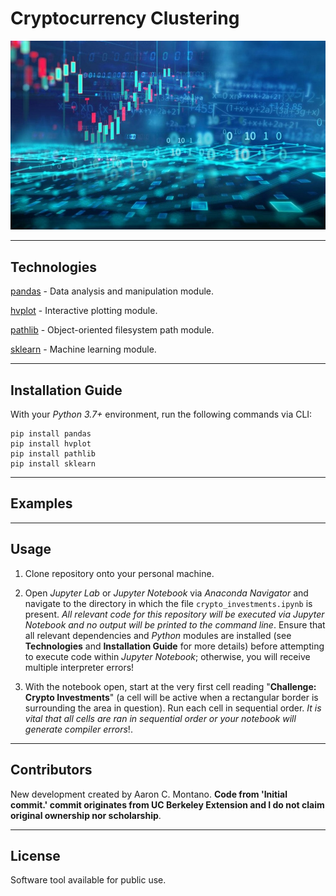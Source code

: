 # Cryptocurrency Clustering

![Cryptocurrency Clustering](./Images/title_image.jpeg)

---

## Technologies

[pandas](https://pandas.pydata.org/) - Data analysis and manipulation module.

[hvplot](https://pypi.org/project/hvplot/) - Interactive plotting module.

[pathlib](https://docs.python.org/3/library/pathlib.html) - Object-oriented filesystem path module.

[sklearn](https://sklearn.org/) - Machine learning module. 

---

## Installation Guide

With your _Python 3.7+_ environment, run the following commands via CLI:

```
pip install pandas
pip install hvplot
pip install pathlib
pip install sklearn
```

---

## Examples



---

## Usage

1. Clone repository onto your personal machine. 

2. Open _Jupyter Lab_ or _Jupyter Notebook_ via _Anaconda Navigator_ and navigate to the directory in which the file `crypto_investments.ipynb` is present. _All relevant code for this repository will be executed via Jupyter Notebook and no output will be printed to the command line_. Ensure that all relevant dependencies and _Python_ modules are installed (see __Technologies__ and __Installation Guide__ for more details) before attempting to execute code within _Jupyter Notebook_; otherwise, you will receive multiple interpreter errors! 

3. With the notebook open, start at the very first cell reading "__Challenge: Crypto Investments__" (a cell will be active when a rectangular border is surrounding the area in question). Run each cell in sequential order. _It is vital that all cells are ran in sequential order or your notebook will generate compiler errors_!. 

---

## Contributors

New development created by Aaron C. Montano. **Code from 'Initial commit.' commit originates from UC Berkeley Extension and I do not claim original ownership nor scholarship**.

---

## License

Software tool available for public use. 
